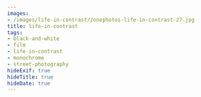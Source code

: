 ```yaml
---
images:
- /images/life-in-contrast/zonephotos-life-in-contrast-27.jpg
title: life-in-contrast
tags:
- black-and-white
- film
- life-in-contrast
- monochrome
- street-photography
hideExif: true
hideTitle: true
hideDate: true
---
```

